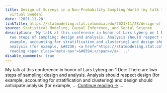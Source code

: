 ```yaml
---
title: Design of Surveys in a Non-Probability Sampling World (my talk this Wed in
  virtual Sweden)
date: '2021-11-28'
linkTitle: https://statmodeling.stat.columbia.edu/2021/11/28/design-of-surveys-in-a-non-probability-sampling-world/
source: Statistical Modeling, Causal Inference, and Social Science
description: 'My talk at this conference in honor of Lars Lyberg on 1 Dec: There are
  two steps of sampling: design and analysis. Analysis should respect design (for
  example, accounting for stratification and clustering) and design should anticipate
  analysis (for example, &#8230; <a href="https://statmodeling.stat.columbia.edu/2021/11/28/design-of-surveys-in-a-non-probability-sampling-world/">Continue
  reading <span class="meta-nav">&#8594;</span></a> ...'
disable_comments: true
---
```

My talk at this conference in honor of Lars Lyberg on 1 Dec: There are two steps of sampling: design and analysis. Analysis should respect design (for example, accounting for stratification and clustering) and design should anticipate analysis (for example, &#8230; <a href="https://statmodeling.stat.columbia.edu/2021/11/28/design-of-surveys-in-a-non-probability-sampling-world/">Continue reading <span class="meta-nav">&#8594;</span></a> ...